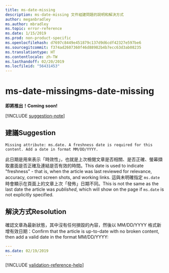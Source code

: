 ```yaml
---
title: ms-date-missing
description: ms-date-missing 文件組建問題的說明和解決方式
author: meganbradley
ms.author: mbradley
ms.topic: error-reference
ms.date: 1/15/2019
ms.prod: non-product-specific
ms.openlocfilehash: d7697c8449e451879c137d9d6cdf42327e597be6
ms.sourcegitcommit: f374ad2607360f46d88982b4b7ecc63d3ab08235
ms.translationtype: HT
ms.contentlocale: zh-TW
ms.lasthandoff: 02/20/2019
ms.locfileid: "56431453"
---
```

# <a name="ms-date-missing"></a><span data-ttu-id="a3aa8-103">ms-date-missing</span><span class="sxs-lookup"><span data-stu-id="a3aa8-103">ms-date-missing</span></span>

<span data-ttu-id="a3aa8-104">**即將推出！**</span><span class="sxs-lookup"><span data-stu-id="a3aa8-104">**Coming soon!**</span></span>

[!INCLUDE [suggestion-note](includes/suggestion-note.md)]

## <a name="suggestion"></a><span data-ttu-id="a3aa8-105">建議</span><span class="sxs-lookup"><span data-stu-id="a3aa8-105">Suggestion</span></span>

`Missing attribute: ms.date. A freshness date is required for this content. Add a date in format MM/DD/YYYY.`

<span data-ttu-id="a3aa8-106">此日期是用來表示「時效性」，也就是上次檢閱文章是否相關、是否正確、螢幕擷取畫面是否正確及連結是否有效的時間。</span><span class="sxs-lookup"><span data-stu-id="a3aa8-106">This date is used to indicate "freshness" - that is, when the article was last reviewed for relevance, accuracy, correct screen shots, and working links.</span></span> <span data-ttu-id="a3aa8-107">這與未明確指定 `ms.date` 時會顯示在頁面上的文章上次「發佈」日期不同。</span><span class="sxs-lookup"><span data-stu-id="a3aa8-107">This is not the same as the last date the article was *published*, which will show on the page if `ms.date` is not explicitly specified.</span></span>

## <a name="resolution"></a><span data-ttu-id="a3aa8-108">解決方式</span><span class="sxs-lookup"><span data-stu-id="a3aa8-108">Resolution</span></span>

<span data-ttu-id="a3aa8-109">確認文章為最新狀態，其中沒有任何損毀的內容，然後以 MM/DD/YYYY 格式新增有效日期：</span><span class="sxs-lookup"><span data-stu-id="a3aa8-109">Confirm that the article is up-to-date with no broken content, then add a valid date in the format MM/DD/YYYY:</span></span>

```yml
---
ms.date: 02/19/2019
---
```

<!--make sure to add this file to your includes folder and verify the path-->
[!INCLUDE [validation-reference-help](includes/validation-reference-help.md)]
